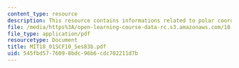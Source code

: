 ```yaml
---
content_type: resource
description: This resource contains informations related to polar coordinates.
file: /media/https%3A/open-learning-course-data-rc.s3.amazonaws.com/18-01sc-single-variable-calculus-fall-2010/545fbd5776098bdc96b6cdc702211d7b_MIT18_01SCF10_Ses83b.pdf
file_type: application/pdf
resourcetype: Document
title: MIT18_01SCF10_Ses83b.pdf
uid: 545fbd57-7609-8bdc-96b6-cdc702211d7b
---
```

